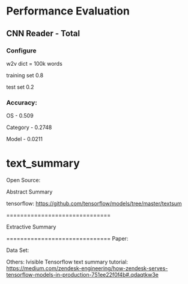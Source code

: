 # Performance Evaluation
## CNN Reader - Total

### Configure

w2v dict = 100k words

training set 0.8

test set 0.2

### Accuracy:

OS - 0.509

Category - 0.2748 

Model - 0.0211

# text_summary


Open Source:

Abstract Summary

tensorflow: https://github.com/tensorflow/models/tree/master/textsum

==============================

Extractive Summary



==============================
Paper: 




Data Set:



Others:
Ivisible
Tensorflow text summary tutorial:
https://medium.com/zendesk-engineering/how-zendesk-serves-tensorflow-models-in-production-751ee22f0f4b#.qdaqtkw3e
